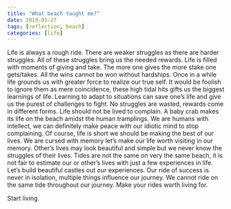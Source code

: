 ```yaml
---
title: "What beach taught me?"
date: 2019-05-27
tags: [reflection, beach]
categories: [life]
---
```

Life is always a rough ride. There are weaker struggles as there are harder struggles. All of these struggles bring us the needed rewards.
Life is filled with moments of giving and take. The more one gives the more stake one gets/takes. All the wins cannot be won without hardships. Once in a while life grounds us with greater force to realize our true self. It would be foolish to ignore them as mere coincidence, these high tidal hits gifts us the biggest learnings of life.
Learning to adapt to situations can save one’s life and give us the purest of challenges to fight. No struggles are wasted, rewards come in different forms. Life should not be lived to complain. A baby crab makes its life on the beach amidst the human tramplings. We are humans with intellect, we can definitely make peace with our idiotic mind to stop complaining.
Of course, life is short we should be making the best of our lives. We are cursed with memory let’s make our life worth visiting in our memory. Other’s lives may look beautiful and simple but we never know the struggles of their lives. Tides are not the same on very the same beach, it is not fair to estimate our or other’s lives with just a few experiences in life. Let’s build beautiful castles out our experiences.
Our ride of success is never in isolation, multiple things influence our journey.
We cannot ride on the same tide throughout our journey. Make your rides worth living for.

Start living.